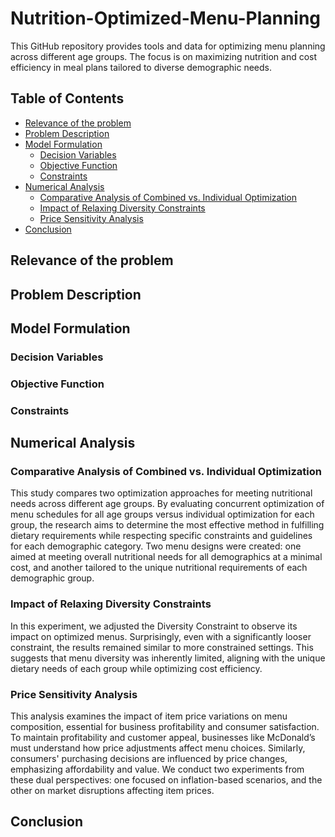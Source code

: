 # Nutrition-Optimized-Menu-Planning
This GitHub repository provides tools and data for optimizing menu planning across different age groups. The focus is on maximizing nutrition and cost efficiency in meal plans tailored to diverse demographic needs.

## Table of Contents
- [Relevance of the problem](#relevance-of-the-problem)
- [Problem Description](#problem-description)
- [Model Formulation](#model-formulation)
  - [Decision Variables](#decision-variables)
  - [Objective Function](#objective-function)
  - [Constraints](#constraints)
- [Numerical Analysis](#numerical-analysis)
  - [Comparative Analysis of Combined vs. Individual Optimization](#comparative-analysis-of-combined-vs-Individual-Optimization)
  - [Impact of Relaxing Diversity Constraints](#Impact-of-Relaxing-Diversity-Constraints)
  - [Price Sensitivity Analysis](#Price-Sensitivity-Analysis)
- [Conclusion](#conclusion)

## Relevance of the problem

## Problem Description  

## Model Formulation
### Decision Variables
### Objective Function
### Constraints

## Numerical Analysis 
### Comparative Analysis of Combined vs. Individual Optimization
This study compares two optimization approaches for meeting nutritional needs across different age groups. By evaluating concurrent optimization of menu schedules for all age groups versus individual optimization for each group, the research aims to determine the most effective method in fulfilling dietary requirements while respecting specific constraints and guidelines for each demographic category. Two menu designs were created: one aimed at meeting overall nutritional needs for all demographics at a minimal cost, and another tailored to the unique nutritional requirements of each demographic group.

### Impact of Relaxing Diversity Constraints
In this experiment, we adjusted the Diversity Constraint to observe its impact on optimized menus. Surprisingly, even with a significantly looser constraint, the results remained similar to more constrained settings. This suggests that menu diversity was inherently limited, aligning with the unique dietary needs of each group while optimizing cost efficiency.

### Price Sensitivity Analysis
This analysis examines the impact of item price variations on menu composition, essential for business profitability and consumer satisfaction. To maintain profitability and customer appeal, businesses like McDonald’s must understand how price adjustments affect menu choices. Similarly, consumers' purchasing decisions are influenced by price changes, emphasizing affordability and value. We conduct two experiments from these dual perspectives: one focused on inflation-based scenarios, and the other on market disruptions affecting item prices.

## Conclusion

